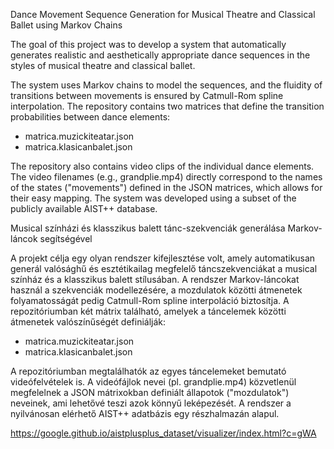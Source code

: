 Dance Movement Sequence Generation for Musical Theatre and Classical Ballet using Markov Chains

The goal of this project was to develop a system that automatically generates realistic and aesthetically 
appropriate dance sequences in the styles of musical theatre and classical ballet. 

The system uses Markov chains to model the sequences, and the fluidity of transitions between movements is ensured by Catmull-Rom spline interpolation.
The repository contains two matrices that define the transition probabilities between dance elements:

- matrica.muzickiteatar.json
- matrica.klasicanbalet.json
  
The repository also contains video clips of the individual dance elements. The video filenames
(e.g., grandplie.mp4) directly correspond to the names of the states ("movements") defined in the JSON matrices, which allows for their easy mapping.
The system was developed using a subset of the publicly available AIST++ database.


Musical színházi és klasszikus balett tánc-szekvenciák generálása Markov-láncok segítségével

A projekt célja egy olyan rendszer kifejlesztése volt, amely automatikusan generál valósághű és esztétikailag megfelelő 
táncszekvenciákat a musical színház és a klasszikus balett stílusában. A rendszer Markov-láncokat használ a szekvenciák modellezésére, a mozdulatok 
közötti átmenetek folyamatosságát pedig Catmull-Rom spline interpoláció biztosítja.
A repozitóriumban két mátrix található, amelyek a táncelemek közötti átmenetek valószínűségét definiálják:

- matrica.muzickiteatar.json
- matrica.klasicanbalet.json
  
A repozitóriumban megtalálhatók az egyes táncelemeket bemutató videófelvételek is. A videófájlok nevei (pl. grandplie.mp4) közvetlenül megfelelnek
a JSON mátrixokban definiált állapotok ("mozdulatok") neveinek, ami lehetővé teszi azok könnyű leképezését.
A rendszer a nyilvánosan elérhető AIST++ adatbázis egy részhalmazán alapul.

https://google.github.io/aistplusplus_dataset/visualizer/index.html?c=gWA
